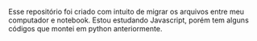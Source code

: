 Esse repositório foi criado com intuito de migrar os arquivos entre meu computador e notebook. Estou estudando Javascript, porém tem alguns códigos que montei em python anteriormente.
